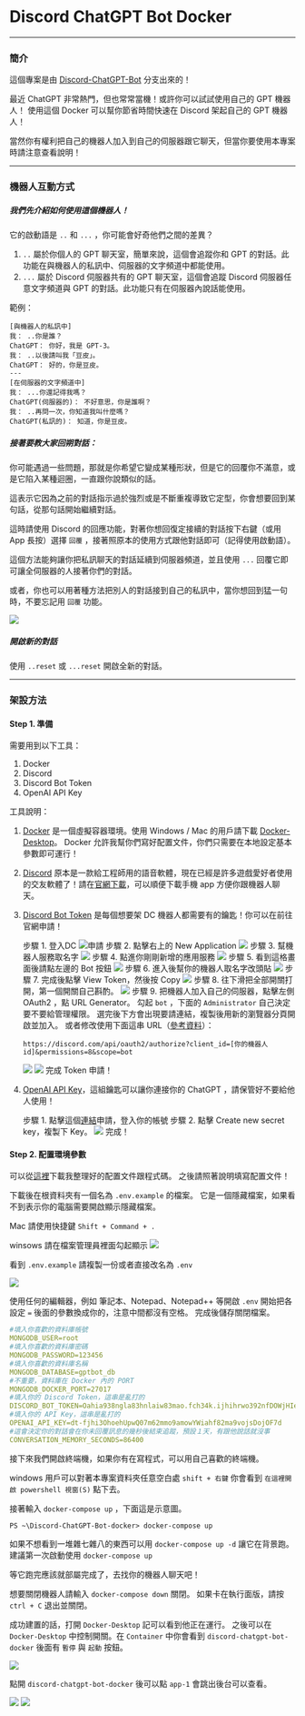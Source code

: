# Discord ChatGPT Bot Docker
---
### 簡介
這個專案是由 [Discord-ChatGPT-Bot](https://github.com/onury5506/Discord-ChatGPT-Bot) 分支出來的！

最近 ChatGPT 非常熱門，但也常常當機！或許你可以試試使用自己的 GPT 機器人！
使用這個 Docker 可以幫你節省時間快速在 Discord 架起自己的 GPT 機器人！

當然你有權利把自己的機器人加入到自己的伺服器跟它聊天，但當你要使用本專案時請注意查看說明！

---
### 機器人互動方式
##### 我們先介紹如何使用這個機器人！
它的啟動語是 `..` 和 `...` ，你可能會好奇他們之間的差異？
1. `..` 屬於你個人的 GPT 聊天室，簡單來說，這個會追蹤你和 GPT 的對話。此功能在與機器人的私訊中、伺服器的文字頻道中都能使用。
2. `...` 屬於 Discord 伺服器共有的 GPT 聊天室，這個會追蹤 Discord 伺服器任意文字頻道與 GPT 的對話。此功能只有在伺服器內說話能使用。

範例：
```
[與機器人的私訊中]
我： ..你是誰？
ChatGPT： 你好，我是 GPT-3。
我： ..以後請叫我「豆皮」。
ChatGPT： 好的，你是豆皮。
---
[在伺服器的文字頻道中]
我： ...你還記得我嗎？
ChatGPT(伺服器的)： 不好意思，你是誰啊？
我： ..再問一次，你知道我叫什麼嗎？
ChatGPT(私訊的)： 知道，你是豆皮。
```

##### 接著要教大家回朔對話：
你可能遇過一些問題，那就是你希望它變成某種形狀，但是它的回覆你不滿意，或是它陷入某種迴圈，一直跟你說類似的話。

這表示它因為之前的對話指示過於強烈或是不斷重複導致它定型，你會想要回到某句話，從那句話開始繼續對話。

這時請使用 Discord 的回應功能，對著你想回復定接續的對話按下右鍵（或用 App 長按）選擇 `回覆` ，接著照原本的使用方式跟他對話即可（記得使用啟動語）。

這個方法能夠讓你把私訊聊天的對話延續到伺服器頻道，並且使用 `...` 回覆它即可讓全伺服器的人接著你們的對話。

或者，你也可以用著種方法把別人的對話接到自己的私訊中，當你想回到猛一句時，不要忘記用 `回覆` 功能。

![](./screenshoot/GPT_1.png)

##### 開啟新的對話
使用 `..reset` 或 `...reset` 開啟全新的對話。

---
### 架設方法

#### Step 1. 準備
需要用到以下工具：

1. Docker
2. Discord
3. Discord Bot Token
4. OpenAI API Key
   
工具說明：

1. [Docker](https://zh.wikipedia.org/zh-tw/Docker) 是一個虛擬容器環境。使用 Windows / Mac 的用戶請下載 [Docker-Desktop](https://www.docker.com/)。
   Docker 允許我幫你們寫好配置文件，你們只需要在本地設定基本參數即可運行！

2. [Discord](https://zh.wikipedia.org/zh-tw/Discord) 原本是一款給工程師用的語音軟體，現在已經是許多遊戲愛好者使用的交友軟體了！請在[官網下載](https://discord.com/)，可以順便下載手機 app 方便你跟機器人聊天。

3. [Discord Bot Token](https://discord.com/developers/applications) 是每個想要架 DC 機器人都需要有的鑰匙！你可以在前往官網申請！
   
	步驟 1. 登入DC
	![申請](./screenshoot/Discord_1.png)
	步驟 2. 點擊右上的 New Application
	![](./screenshoot/Discord_2.png) 
	步驟 3. 幫機器人服務取名字
	![](./screenshoot/Discord_3.png) 
	步驟 4. 點進你剛剛新增的應用服務
	![](./screenshoot/Discord_4.png)
	步驟 5. 看到這格畫面後請點左邊的 Bot 按鈕
	![](./screenshoot/Discord_5.png) 
	步驟 6. 進入後幫你的機器人取名字改頭貼
	![](./screenshoot/Discord_6.png) 
	步驟 7. 完成後點擊 View Token，然後按 Copy
	![](./screenshoot/Discord_7.png) 
	步驟 8. 往下滑把全部開關打開，第一個開關自己斟酌。
	![](./screenshoot/Discord_8.png) 
	步驟 9. 把機器人加入自己的伺服器，點擊左側 OAuth2 ，點 URL Generator。
	勾起 `bot` ，下面的 `Administrator` 自己決定要不要給管理權限。
	選完後下方會出現要請連結，複製後用新的瀏覽器分頁開啟並加入。
	或者修改使用下面這串 URL（[參考資料](https://discordjs.guide/preparations/adding-your-bot-to-servers.html#bot-invite-links)）：
	```
	https://discord.com/api/oauth2/authorize?client_id=[你的機器人id]&permissions=8&scope=bot
	```
	![](./screenshoot/Discord_9.png) 
	![](./screenshoot/Discord_10.png) 
	完成 Token 申請！

4. [OpenAI API Key](https://platform.openai.com/account/api-keys)，這組鑰匙可以讓你連接你的 ChatGPT ，請保管好不要給他人使用！

	步驟 1. 點擊這個[連結](https://platform.openai.com/account/api-keys)申請，登入你的帳號
	步驟 2. 點擊 Create new secret key，複製下 Key。
	![](./screenshoot/OPENAI_1.png) 
	完成！

#### Step 2. 配置環境參數
可以從[這裡](https://github.com/suzumiyahifumi/Discord-ChatGPT-Bot-docker/releases)下載我整理好的配置文件跟程式碼。
之後請照著說明填寫配置文件！

下載後在根資料夾有一個名為 ```.env.example``` 的檔案。
它是一個隱藏檔案，如果看不到表示你的電腦需要開啟顯示隱藏檔案。

Mac 請使用快捷鍵 ```Shift + Command + .```

winsows 請在檔案管理員裡面勾起顯示
![](./screenshoot/windows_1.png)

看到 ```.env.example``` 請複製一份或者直接改名為 ```.env```

![](./screenshoot/list_1.png)

使用任何的編輯器，例如 筆記本、Notepad、Notepad++ 等開啟 ```.env```
開始把各設定 `=` 後面的參數換成你的，注意中間都沒有空格。
完成後儲存關閉檔案。
```yml
#填入你喜歡的資料庫帳號
MONGODB_USER=root
#填入你喜歡的資料庫密碼
MONGODB_PASSWORD=123456
#填入你喜歡的資料庫名稱
MONGODB_DATABASE=gptbot_db
#不重要，資料庫在 Docker 內的 PORT
MONGODB_DOCKER_PORT=27017
#填入你的 Discord Token，這串是亂打的
DISCORD_BOT_TOKEN=Oahia938ngla83hnlaiw83mao.fch34k.ijhihrwo392nfDOWjHIe93Qmfow
#填入你的 API Key，這串是亂打的
OPENAI_API_KEY=dt-fjhi3OhoehUpwQ07m62mmo9amowYWiahf82ma9vojsDojOF7d
#這會決定你的對話會在你未回覆訊息的幾秒後結束追蹤，預設１天，有跟他說話就沒事
CONVERSATION_MEMORY_SECONDS=86400
```

接下來我們開啟終端機，如果你有在寫程式，可以用自己喜歡的終端機。

windows 用戶可以對著本專案資料夾任意空白處 ```shift + 右鍵``` 你會看到 ```在這裡開啟 powershell 視窗(S)``` 點下去。

接著輸入 ```docker-compose up``` ，下面這是示意圖。
```console
PS ~\Discord-ChatGPT-Bot-docker> docker-compose up
```
如果不想看到一堆雜七雜八的東西可以用 ```docker-compose up -d``` 讓它在背景跑。建議第一次啟動使用 ```docker-compose up```

等它跑完應該就部屬完成了，去找你的機器人聊天吧！

想要關閉機器人請輸入 ```docker-compose down``` 關閉。
如果卡在執行面版，請按 ```ctrl + C``` 退出並關閉。

成功建置的話，打開 `Docker-Desktop` 記可以看到他正在運行。
之後可以在 `Docker-Desktop` 中控制開關。在 `Container` 中你會看到 `discord-chatgpt-bot-docker` 後面有 `暫停` 與 `起動` 按鈕。

![](./screenshoot/Docker_1.png)

點開 `discord-chatgpt-bot-docker` 後可以點 `app-1` 會跳出後台可以查看。

![](./screenshoot/Docker_2.png)
![](./screenshoot/Docker_3.png)

